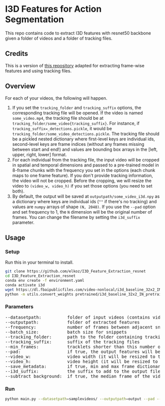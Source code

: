 # I3D Features for Action Segmentation
This repo contains code to extract I3D features with resnet50 backbone given a folder of videos and a folder of tracking 
files.

## Credits
This is a version of [this repository](https://github.com/GowthamGottimukkala/I3D_Feature_Extraction_resnet)
adapted for extracting frame-wise features and using tracking files.

## Overview
For each of your videos, the following will happen.
1. If you set the `tracking_folder` and `tracking_suffix` options, the corresponding tracking file will be opened. 
If the video is named `some_video.mp4`, the tracking file should be at `tracking_folder/some_video{tracking_suffix}`. 
For instance, if `tracking_suffix=_detections.pickle`, it would be `tracking_folder/some_video_detections.pickle`. 
The tracking file should be a pickled nested dictionary where first-level keys are individual ids, second-level keys
are frame indices (without any frames missing between start and end!) and values are bounding box arrays in the 
\[left, upper, right, lower\] format. 
2. For each individual from the tracking file, the input video will be cropped in spatial and temporal dimensions and passed
to a pre-trained model in 8-frame chunks with the frequency you set in the options (each chunk maps to one frame feature).
If you don't provide tracking information, the video will not be cropped. Before the cropping, we will resize the video
to `(video_w, video_h)` if you set those options (you need to set both).
3. By default, the output will be saved at `outputpath/some_video_i3d.npy` as a dictionary where keys are individual ids (`""` if there's 
no tracking) and values are `numpy` arrays of shape `(N, 2048)`. If you use the `--pad` option and set frequency to 1, 
the `N` dimension will be the original number of frames. You can change the filename by setting the `i3d_suffix` parameter.

## Usage
### Setup
Run this in your terminal to install.
```bash
git clone https://github.com/elkoz/I3D_Feature_Extraction_resnet
cd I3D_Feature_Extraction_resnet
conda env create -f environment.yaml
conda activate i3d
wget https://dl.fbaipublicfiles.com/video-nonlocal/i3d_baseline_32x2_IN_pretrain_400k.pkl -P pretrained/
python -m utils.convert_weights pretrained/i3d_baseline_32x2_IN_pretrain_400k.pkl pretrained/i3d_r50_kinetics.pth
```

### Parameters
<pre>
--datasetpath:          folder of input videos (contains videos or subdirectories of videos)
--outputpath:           folder of extracted features
--frequency:            number of frames between adjacent snippets
--batch_size:           batch size for snippets
--tracking_folder:      path to the folder containing tracking files
--tracking_suffix:      suffix of the tracking files
--min_frames:           tracklets shorter than this number of frames will be omitted
--pad:                  if true, the output features will be padded with the edge values to keep the length intact
--video_w:              video width (it will be resized to this value before cropping to the bounding boxes)
--video_h:              video height (it will be resized to this value before cropping to the bounding boxes)
--save_metadata:        if true, min and max frame dictionaries will also be saved
--i3d_suffix:           the suffix to add to the output files
--subtract_background:  if true, the median frame of the video is set to gray before the feature extraction
</pre>

### Run
```bash
python main.py --datasetpath=samplevideos/ --outputpath=output --pad --tracking_folder=tracking_folder --tracking_suffix=tracking_suffix
```
